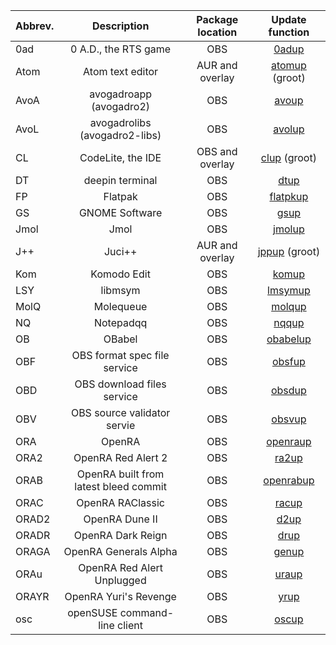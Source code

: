 | Abbrev. | Description                   | Package location | Update function
| ------- | :---------------------------: | :--------------: | :--------------------: |
| 0ad     | 0 A.D., the RTS game          | OBS              | [0adup](../obs/0ad.sh)                  |
| Atom    | Atom text editor              | AUR and overlay  | [atomup](https://github.com/fusion809/gentoo-scripts/blob/master/Shell/pms/ebuild/atom.sh) (groot)
| AvoA    | avogadroapp (avogadro2)       | OBS              | [avoup](../obs/avogadro2.sh)                  |
| AvoL    | avogadrolibs (avogadro2-libs) | OBS              | [avolup](../obs/avogadro2-libs.sh)                |
| CL      | CodeLite, the IDE             | OBS and overlay  | [clup](https://github.com/fusion809/gentoo-scripts/blob/master/Shell/pms/ebuild/codelite.sh) (groot)
| DT      | deepin terminal               | OBS              | [dtup](https://github.com/fusion809/gentoo-scripts/blob/master/Shell/pms/ebuild/dt.sh)
| FP      | Flatpak                       | OBS              | [flatpkup](../obs/flatpak.sh)
| GS      | GNOME Software                | OBS              | [gsup](../obs/gnome-software.sh)
| Jmol    | Jmol                          | OBS              | [jmolup](../obs/jmol.sh)
| J++     | Juci++                        | AUR and overlay  | [jppup](https://github.com/fusion809/gentoo-scripts/blob/master/Shell/pms/ebuild/juci++.sh) (groot)
| Kom     | Komodo Edit                   | OBS              | [komup](../obs/komodo.sh)
| LSY     | libmsym                       | OBS              | [lmsymup](../obs/libmsym.sh)
| MolQ    | Molequeue                     | OBS              | [molqup](../obs/mole.sh)
| NQ      | Notepadqq                     | OBS              | [nqqup](../obs/notepadqq.sh)
| OB      | OBabel                        | OBS              | [obabelup](../obs/openbabel.sh)
| OBF     | OBS format spec file service  | OBS              | [obsfup](../obs/obsf.sh)
| OBD     | OBS download files service    | OBS              | [obsdup](../obs/obsd.sh)
| OBV     | OBS source validator servie   | OBS              | [obsvup](../obs/obsv.sh)
| ORA     | OpenRA                        | OBS              | [openraup](../obs/openra/openra.sh)
| ORA2    | OpenRA Red Alert 2            | OBS              | [ra2up](../obs/openra/ra2.sh)
| ORAB    | OpenRA built from latest bleed commit | OBS      | [openrabup](../obs/openra/bleed.sh)
| ORAC    | OpenRA RAClassic              | OBS              | [racup](../obs/openra/raclassic.sh)
| ORAD2   | OpenRA Dune II                | OBS              | [d2up](../obs/openra/d2.sh)
| ORADR   | OpenRA Dark Reign             | OBS              | [drup](../obs/openra/dr.sh)
| ORAGA   | OpenRA Generals Alpha         | OBS              | [genup](../obs/openra/gen.sh)
| ORAu    | OpenRA Red Alert Unplugged    | OBS              | [uraup](../obs/openra/ura.sh)
| ORAYR   | OpenRA Yuri's Revenge         | OBS              | [yrup](../obs/openra/yr.sh)
| osc     | openSUSE command-line client  | OBS              | [oscup](../obs/openra/osc.sh)
